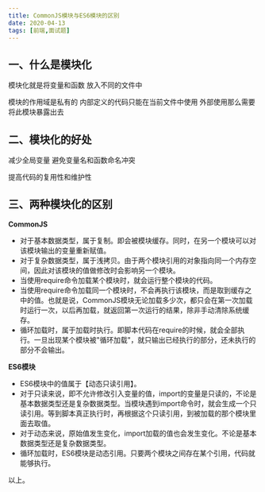 ```yaml
---
title: CommonJS模块与ES6模块的区别
date: 2020-04-13
tags: [前端,面试题]
---
```

## 一、什么是模块化

模块化就是将变量和函数 放入不同的文件中

模块的作用域是私有的 内部定义的代码只能在当前文件中使用 外部使用那么需要将此模块暴露出去

<!-- more -->

## 二、模块化的好处

减少全局变量  避免变量名和函数命名冲突

提高代码的复用性和维护性

## 三、两种模块化的区别

**CommonJS**

+ 对于基本数据类型，属于复制。即会被模块缓存。同时，在另一个模块可以对该模块输出的变量重新赋值。
+ 对于复杂数据类型，属于浅拷贝。由于两个模块引用的对象指向同一个内存空间，因此对该模块的值做修改时会影响另一个模块。
+ 当使用require命令加载某个模块时，就会运行整个模块的代码。
+ 当使用require命令加载同一个模块时，不会再执行该模块，而是取到缓存之中的值。也就是说，CommonJS模块无论加载多少次，都只会在第一次加载时运行一次，以后再加载，就返回第一次运行的结果，除非手动清除系统缓存。
+ 循环加载时，属于加载时执行。即脚本代码在require的时候，就会全部执行。一旦出现某个模块被"循环加载"，就只输出已经执行的部分，还未执行的部分不会输出。

**ES6模块**

+ ES6模块中的值属于【动态只读引用】。
+ 对于只读来说，即不允许修改引入变量的值，import的变量是只读的，不论是基本数据类型还是复杂数据类型。当模块遇到import命令时，就会生成一个只读引用。等到脚本真正执行时，再根据这个只读引用，到被加载的那个模块里面去取值。
+ 对于动态来说，原始值发生变化，import加载的值也会发生变化。不论是基本数据类型还是复杂数据类型。
+ 循环加载时，ES6模块是动态引用。只要两个模块之间存在某个引用，代码就能够执行。

以上。

